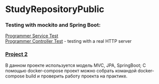 # StudyRepositoryPublic
### Testing with mockito and Spring Boot:  
[Programmer Service Test](https://github.com/KorolElizavetaR/StudyRepositoryPublic/blob/master/MockProgrammer/src/test/java/com/mockito/programmer/service/ProgrammerServiceTest.java)  
[Programmer Controller Test](https://github.com/KorolElizavetaR/StudyRepositoryPublic/blob/master/MockProgrammer/src/test/java/com/mockito/programmer/controller/ProgrammerControllerTest.java) -  testing with a real HTTP server
### [Project 2](https://github.com/KorolElizavetaR/StudyRepositoryPublic/tree/master/Project2DOCKER)  
В данном проекте используется модель MVC, JPA, SpringBoot; С помощью docker-compose проект можно собрать командой docker-compose build и проверить работу проекта на практике.
